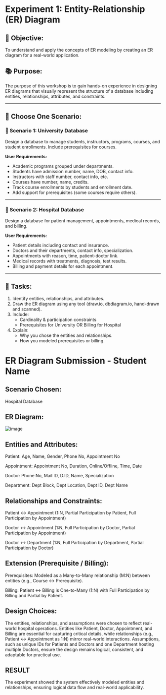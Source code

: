 # Experiment 1: Entity-Relationship (ER) Diagram

## 🎯 Objective:
To understand and apply the concepts of ER modeling by creating an ER diagram for a real-world application.

## 📚 Purpose:
The purpose of this workshop is to gain hands-on experience in designing ER diagrams that visually represent the structure of a database including entities, relationships, attributes, and constraints.

---

## 🧪 Choose One Scenario:

### 🔹 Scenario 1: University Database
Design a database to manage students, instructors, programs, courses, and student enrollments. Include prerequisites for courses.

**User Requirements:**
- Academic programs grouped under departments.
- Students have admission number, name, DOB, contact info.
- Instructors with staff number, contact info, etc.
- Courses have number, name, credits.
- Track course enrollments by students and enrollment date.
- Add support for prerequisites (some courses require others).

---

### 🔹 Scenario 2: Hospital Database
Design a database for patient management, appointments, medical records, and billing.

**User Requirements:**
- Patient details including contact and insurance.
- Doctors and their departments, contact info, specialization.
- Appointments with reason, time, patient-doctor link.
- Medical records with treatments, diagnosis, test results.
- Billing and payment details for each appointment.

---

## 📝 Tasks:
1. Identify entities, relationships, and attributes.
2. Draw the ER diagram using any tool (draw.io, dbdiagram.io, hand-drawn and scanned).
3. Include:
   - Cardinality & participation constraints
   - Prerequisites for University OR Billing for Hospital
4. Explain:
   - Why you chose the entities and relationships.
   - How you modeled prerequisites or billing.

# ER Diagram Submission - Student Name

## Scenario Chosen:
 Hospital Database

## ER Diagram:
![image](https://github.com/user-attachments/assets/f166bc29-b4ec-43ff-98ef-0ef1b75cc6cd)

## Entities and Attributes:
 Patient: Age, Name, Gender, Phone No, Appointment No

Appointment: Appointment No, Duration, Online/Offline, Time, Date

 Doctor: Phone No, Mail ID, D.ID, Name, Specialization

Department: Dept Block, Dept Location, Dept ID, Dept Name

## Relationships and Constraints:
Patient ↔ Appointment (1:N, Partial Participation by Patient, Full Participation by Appointment)

Doctor ↔ Appointment (1:N, Full Participation by Doctor, Partial Participation by Appointment)

Doctor ↔ Department (1:N, Full Participation by Department, Partial Participation by Doctor)

## Extension (Prerequisite / Billing):
Prerequisites: Modeled as a Many-to-Many relationship (M:N) between entities (e.g., Course ↔ Prerequisite).

Billing: Patient ↔ Billing is One-to-Many (1:N) with Full Participation by Billing and Partial by Patient.

## Design Choices:
The entities, relationships, and assumptions were chosen to reflect real-world hospital operations. Entities like Patient, Doctor, Appointment, and Billing are essential for capturing critical details, while relationships (e.g., Patient ↔ Appointment as 1:N) mirror real-world interactions. Assumptions, such as unique IDs for Patients and Doctors and one Department hosting multiple Doctors, ensure the design remains logical, consistent, and adaptable for practical use.

## RESULT
The experiment showed the system effectively modeled entities and relationships, ensuring logical data flow and real-world applicability.
